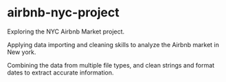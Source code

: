 # airbnb-nyc-project

Exploring the NYC Airbnb Market project.

Applying data importing and cleaning skills to analyze the Airbnb market in New york. 

Combining the data from multiple file types, and clean strings and format dates to extract accurate information.
